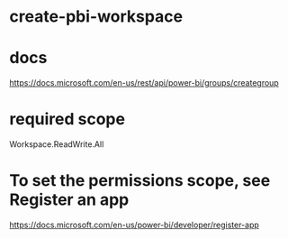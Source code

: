 # create-pbi-workspace
# docs
https://docs.microsoft.com/en-us/rest/api/power-bi/groups/creategroup
# required scope
Workspace.ReadWrite.All
# To set the permissions scope, see Register an app
https://docs.microsoft.com/en-us/power-bi/developer/register-app
